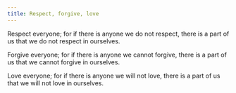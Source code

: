 ```yaml
---
title: Respect, forgive, love
---
```


Respect everyone; for if there is anyone we do not respect, there is a part of us that we do not respect in ourselves.

Forgive everyone; for if there is anyone we cannot forgive, there is a part of us that we cannot forgive in ourselves.

Love everyone; for if there is anyone we will not love, there is a part of us that we will not love in ourselves.
